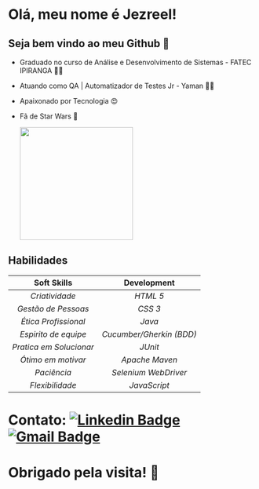 # Olá, meu nome é Jezreel!
## Seja bem vindo ao meu Github 🥳

 - Graduado no curso de Análise e Desenvolvimento de Sistemas - FATEC IPIRANGA :man_student:

 - Atuando como QA | Automatizador de Testes Jr - Yaman 👨‍💻

 - Apaixonado por Tecnologia :heart_eyes: 
 
 - Fã de Star Wars :black_heart:
  
      <img src="https://mir-s3-cdn-cf.behance.net/project_modules/max_1200/d296dd68040289.5b4f1d967b1ee.gif" width="230">

  ## 							Habilidades											 

   |       Soft Skills       |         Development         |
   | :---------------------: | :-------------------------: |
   |    *Criatividade*       |           *HTML 5*          |
   | *Gestão de Pessoas*     |           *CSS 3*           |
   | *Ética Profissional*    |           *Java*            |
   |  *Espirito de equipe*   |   *Cucumber/Gherkin (BDD)*  |
   | *Pratica em Solucionar* |           *JUnit*           |
   |   *Ótimo em motivar*    |        *Apache Maven*       |
   |      *Paciência*        |     *Selenium WebDriver*    |
   |    *Flexibilidade*      |         *JavaScript*        |

  # Contato: [![Linkedin Badge](https://img.shields.io/badge/-LinkedIn-blue?style=flat-square&logo=Linkedin&logoColor=white&link=https://www.linkedin.com/in/jezreel-dalcin-de-santana-a758231a2)](https://www.linkedin.com/in/jezreel-dalcin-de-santana-a758231a2) [![Gmail Badge](https://img.shields.io/badge/-Gmail-c14438?style=flat-square&logo=Gmail&logoColor=white&link=mailto:jezreel.dalcin30@gmail.com)](mailto:jezreel.dalcin30@gmail.com)
  
 # Obrigado pela visita! :call_me_hand:
